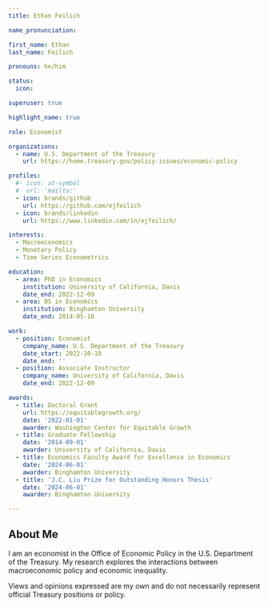 ```yaml
---
title: Ethan Feilich

name_pronunciation: 

first_name: Ethan
last_name: Feilich

pronouns: he/him

status:
  icon:

superuser: true

highlight_name: true

role: Economist

organizations:
  - name: U.S. Department of the Treasury
    url: https://home.treasury.gov/policy-issues/economic-policy

profiles:
  #- icon: at-symbol
  #  url: 'mailto:'
  - icon: brands/github
    url: https://github.com/ejfeilich
  - icon: brands/linkedin
    url: https://www.linkedin.com/in/ejfeilich/

interests:
  - Macroeconomics
  - Monetary Policy
  - Time Series Econometrics

education:
  - area: PhD in Economics
    institution: University of California, Davis
    date_end: 2022-12-09
  - area: BS in Economics
    institution: Binghamton University
    date_end: 2014-05-18

work:
  - position: Economist
    company_name: U.S. Department of the Treasury
    date_start: 2022-10-10
    date_end: ''
  - position: Associate Instructor
    company_name: University of California, Davis
    date_end: 2022-12-09

awards:
  - title: Doctoral Grant
    url: https://equitablegrowth.org/
    date: '2022-01-01'
    awarder: Washington Center for Equitable Growth
  - title: Graduate Fellowship
    date: '2014-09-01'
    awarder: University of California, Davis
  - title: Economics Faculty Award for Excellence in Economics
    date: '2024-06-01'
    awarder: Binghamton University
  - title: 'J.C. Liu Prize for Outstanding Honors Thesis'
    date: '2024-06-01'
    awarder: Binghamton University

---
```


## About Me

I am an economist in the Office of Economic Policy in the U.S. Department of the Treasury. My research explores the interactions between macroeconomic policy and economic inequality.

Views and opinions expressed are my own and do not necessarily represent official Treasury positions or policy.
